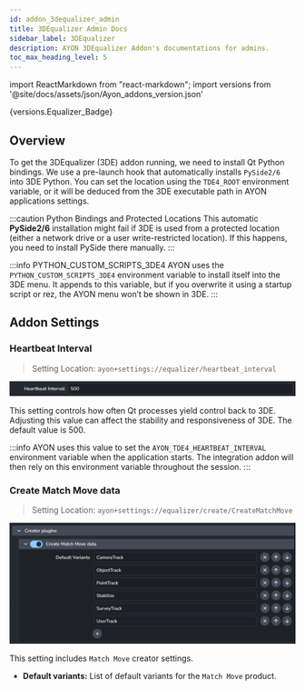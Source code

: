 ```yaml
---
id: addon_3dequalizer_admin
title: 3DEqualizer Admin Docs
sidebar_label: 3DEqualizer
description: AYON 3DEqualizer Addon's documentations for admins.
toc_max_heading_level: 5
---
```


import ReactMarkdown from "react-markdown";
import versions from '@site/docs/assets/json/Ayon_addons_version.json'

<ReactMarkdown>
{versions.Equalizer_Badge}
</ReactMarkdown>

## Overview

To get the 3DEqualizer (3DE) addon running, we need to install Qt Python bindings. We use a pre-launch hook that automatically installs `PySide2/6` into 3DE Python. You can set the location using the `TDE4_ROOT` environment variable, or it will be deduced from the 3DE executable path in AYON applications settings.

:::caution Python Bindings and Protected Locations
This automatic **PySide2/6** installation might fail if 3DE is used from a protected location (either a network drive or a user write-restricted location). If this happens, you need to install PySide there manually.
:::

:::info PYTHON_CUSTOM_SCRIPTS_3DE4
AYON uses the `PYTHON_CUSTOM_SCRIPTS_3DE4` environment variable to install itself into the 3DE menu. It appends to this variable, but if you overwrite it using a startup script or rez, the AYON menu won’t be shown in 3DE.
:::

## Addon Settings
### Heartbeat Interval
> Setting Location: `ayon+settings://equalizer/heartbeat_interval`

![](assets/equalizer/heartbeat_interval_setting.png)

This setting controls how often Qt processes yield control back to 3DE. Adjusting this value can affect the stability and responsiveness of 3DE. The default value is 500.

:::info
AYON uses this value to set the `AYON_TDE4_HEARTBEAT_INTERVAL` environment variable when the application starts. The integration addon will then rely on this environment variable throughout the session.
:::

### Create Match Move data
> Setting Location: `ayon+settings://equalizer/create/CreateMatchMove`

![](assets/equalizer/default_variants_match_move.png)

This setting includes `Match Move` creator settings.

- **Default variants:** List of default variants for the `Match Move` product.